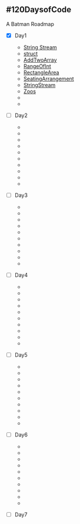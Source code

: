 ## #120DaysofCode
A Batman Roadmap



- [x] Day1
  - [String Stream](https://github.com/champ96k/120DaysofCode/blob/master/Day1/stream.cpp)
  - [struct](https://github.com/champ96k/120DaysofCode/blob/master/Day1/struct.cpp)
  - [AddTwoArray](https://github.com/champ96k/120DaysofCode/blob/master/Day1/AddTwoArray.cpp)
  - [RangeOfInt](https://github.com/champ96k/120DaysofCode/blob/master/Day1/RangeOfInt.cpp)
  - [RectangleArea](https://github.com/champ96k/120DaysofCode/blob/master/Day1/RectangleArea.cpp)
  - [SeatingArrangement](https://github.com/champ96k/120DaysofCode/blob/master/Day1/SeatingArrangement.cpp)
  - [StringStream](https://github.com/champ96k/120DaysofCode/blob/master/Day1/StringStream.cpp)
  - [Zoos](https://github.com/champ96k/120DaysofCode/blob/master/Day1/Zoos.cpp)
  - []()
  - []()
 
- [ ] Day2
  - []()
  - []()
  - []()
  - []()
  - []()
  - []()
  - []()
  - []()
  - []()
  - []()
  
- [ ] Day3
  - []()
  - []()
  - []()
  - []()
  - []()
  - []()
  - []()
  - []()
  - []()
  - []()
- [ ] Day4
  - []()
  - []()
  - []()
  - []()
  - []()
  - []()
  - []()
  - []()
  - []()
  - []()
- [ ] Day5
  - []()
  - []()
  - []()
  - []()
  - []()
  - []()
  - []()
  - []()
  - []()
  - []()
- [ ] Day6
  - []()
  - []()
  - []()
  - []()
  - []()
  - []()
  - []()
  - []()
  - []()
  - []()
- [ ] Day7
